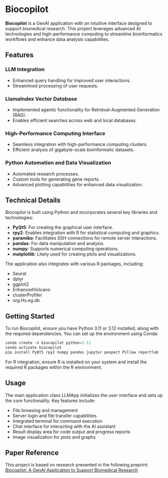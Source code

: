# Biocopilot

**Biocopilot** is a GenAI application with an intuitive interface designed to support biomedical research. This project leverages advanced AI technologies and high-performance computing to streamline bioinformatics workflows and enhance data analysis capabilities.

## Features

### LLM Integration
- Enhanced query handling for improved user interactions.
- Streamlined processing of user requests.

### LlamaIndex Vector Database
- Implemented agentic functionality for Retrieval-Augmented Generation (RAG).
- Enables efficient searches across web and local databases.

### High-Performance Computing Interface
- Seamless integration with high-performance computing clusters.
- Efficient analysis of gigabyte-scale bioinformatic datasets.

### Python Automation and Data Visualization
- Automated research processes.
- Custom tools for generating gene reports.
- Advanced plotting capabilities for enhanced data visualization.

## Technical Details

Biocopilot is built using Python and incorporates several key libraries and technologies:

- **PyQt5**: For creating the graphical user interface.
- **rpy2**: Enables integration with R for statistical computing and graphics.
- **paramiko**: Facilitates SSH connections for remote server interactions.
- **pandas**: For data manipulation and analysis.
- **numpy**: Supports numerical computing operations.
- **matplotlib**: Likely used for creating plots and visualizations.

The application also integrates with various R packages, including:
- Seurat
- dplyr
- ggplot2
- EnhancedVolcano
- clusterProfiler
- org.Hs.eg.db

## Getting Started

To run Biocopilot, ensure you have Python 3.11 or 3.12 installed, along with the required dependencies. You can set up the environment using Conda:

```python
conda create -n biocopilot python=3.11
conda activate biocopilot
pip install PyQt5 rpy2 numpy pandas jupyter pexpect Pillow reportlab
```


For R integration, ensure R is installed on your system and install the required R packages within the R environment.

## Usage

The main application class LLMApp initializes the user interface and sets up the core functionality. Key features include:
- File browsing and management
- Server login and file transfer capabilities
- Integrated terminal for command execution
- Chat interface for interacting with the AI assistant
- Result display area for code output and progress reports
- Image visualization for plots and graphs


## Paper Reference

This project is based on research presented in the following preprint:
[Biocopilot: A GenAI Application to Support Biomedical Research](https://www.biorxiv.org/content/10.1101/2024.08.15.607673v1)